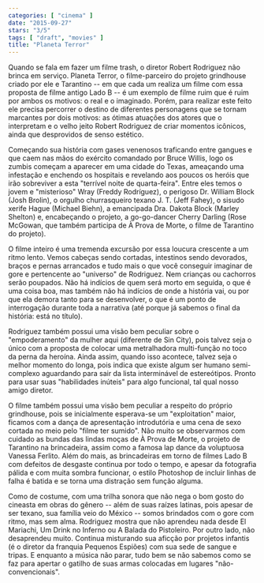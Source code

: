 ```yaml
---
categories: [ "cinema" ]
date: "2015-09-27"
stars: "3/5"
tags: [ "draft", "movies" ]
title: "Planeta Terror"
---
```

Quando se fala em fazer um filme trash, o diretor Robert Rodriguez não
brinca em serviço. Planeta Terror, o filme-parceiro do projeto grindhouse
criado por ele e Tarantino -- em que cada um realiza um filme com essa
proposta de filme antigo Lado B -- é um exemplo de filme ruim que é
ruim por ambos os motivos: o real e o imaginado. Porém, para realizar
este feito ele precisa percorrer o destino de diferentes personagens que
se tornam marcantes por dois motivos: as ótimas atuações dos atores
que o interpretam e o velho jeito Robert Rodriguez de criar momentos
icônicos, ainda que desprovidos de senso estético.

Começando sua história com gases venenosos traficando entre gangues e
que caem nas mãos do exército comandado por Bruce Willis, logo os zumbis
começam a aparecer em uma cidade do Texas, ameaçando uma infestação
e enchendo os hospitais e revelando aos poucos os heróis que irão
sobreviver a esta "terrível noite de quarta-feira". Entre eles temos
o jovem e "misterioso" Wray (Freddy Rodríguez), o perigoso Dr. William
Block (Josh Brolin), o orgulho churrasqueiro texano J. T. (Jeff Fahey),
o sisudo xerife Hague (Michael Biehn), a emancipada Dra. Dakota Block
(Marley Shelton) e, encabeçando o projeto, a go-go-dancer Cherry Darling
(Rose McGowan, que também participa de À Prova de Morte, o filme de
Tarantino do projeto).

O filme inteiro é uma tremenda excursão por essa loucura crescente a um
ritmo lento. Vemos cabeças sendo cortadas, intestinos sendo devorados,
braços e pernas arrancados e tudo mais o que você conseguir imaginar
de gore e pertencente ao "universo" de Rodriguez. Nem crianças ou
cachorros serão poupados. Não há indícios de quem será morto em
seguida, o que é uma coisa boa, mas também não há indícios de onde
a história vai, ou por que ela demora tanto para se desenvolver, o que
é um ponto de interrogação durante toda a narrativa (até porque já
sabemos o final da história: está no título).

Rodriguez também possui uma visão bem peculiar sobre o "empoderamento"
da mulher aqui (diferente de Sin City), pois talvez seja o único com a
proposta de colocar uma metralhadora multi-função no toco da perna da
heroína. Ainda assim, quando isso acontece, talvez seja o melhor momento
do longa, pois indica que existe algum ser humano semi-complexo aguardando
para sair da lista interminável de estereótipos. Pronto para usar suas
"habilidades inúteis" para algo funcional, tal qual nosso amigo diretor.

O filme também possui uma visão bem peculiar a respeito do próprio
grindhouse, pois se inicialmente esperava-se um "exploitation" maior,
ficamos com a dança de apresentação introdutória e uma cena de sexo
cortada no meio pelo "filme ter sumido". Não muito se observarmos com
cuidado as bundas das lindas moças de À Prova de Morte, o projeto de
Tarantino na brincadeira, assim como a famosa lap dance da voluptuosa
Vanessa Ferlito. Além do mais, as brincadeiras em torno de filmes Lado B
com defeitos de desgaste continua por todo o tempo, e apesar da fotografia
pálida e com muita sombra funcionar, o estilo Photoshop de incluir
linhas de falha é batida e se torna uma distração sem função alguma.

Como de costume, com uma trilha sonora que não nega o bom gosto
do cineasta em obras do gênero -- além de suas raízes latinas, pois
apesar de ser texano, sua família veio do México -- somos brindados com
o gore com ritmo, mas sem alma. Rodriguez mostra que não aprendeu nada
desde El Mariachi, Um Drink no Inferno ou A Balada do Pistoleiro. Por
outro lado, não desaprendeu muito. Continua misturando sua aficção por
projetos infantis (é o diretor da franquia Pequenos Espiões) com sua
sede de sangue e tripas. E enquanto a música não parar, tudo bem se
não sabemos como se faz para apertar o gatilho de suas armas colocadas
em lugares "não-convencionais".
